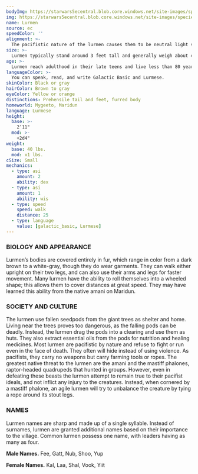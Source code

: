 ```yaml
---
bodyImg: https://starwars5ecentral.blob.core.windows.net/site-images/species/species_Lurmen.png
img: https://starwars5ecentral.blob.core.windows.net/site-images/species/species_Lurmen.png
name: Lurmen
source: ec
speedColor: ''
alignment: >-
  The pacifistic nature of the lurmen causes them to be neutral light side, though there are exceptions.
size: >-
  Lurmen typically stand around 3 feet tall and generally weigh about 45 lbs. Regardless of your position in that range, your size is Small.
age: >-
  Lurmen reach adulthood in their late teens and live less than 80 years.
languageColor: >-
  You can speak, read, and write Galactic Basic and Lurmese. 
skinColor: Black or gray
hairColor: Brown to gray
eyeColor: Yellow or orange
distinctions: Prehensile tail and feet, furred body
homeworld: Mygeeto, Maridun
language: Lurmese
height:
  base: >-
    2’11"
  mod: >-
    +2d4"
weight:
  base: 40 lbs.
  mod: x1 lbs.
cSize: Small
mechanics:
  - type: asi
    amount: 2
    ability: dex
  - type: asi
    amount: 1
    ability: wis
  - type: speed
    speed: walk
    distance: 25
  - type: language
    value: [galactic_basic, Lurmese]
---
```

### BIOLOGY AND APPEARANCE
Lurmen’s bodies are covered entirely in fur, which range in color from a dark brown to a white-gray, though they do wear garments. They can walk either upright on their two legs, and can also use their arms and legs for faster movement. Many lurmen have the ability to roll themselves into a wheeled shape; this allows them to cover distances at great speed. They may have learned this ability from the native amani on Maridun.

### SOCIETY AND CULTURE
The lurmen use fallen seedpods from the giant trees as shelter and home. Living near the trees proves too dangerous, as the falling pods can be deadly. Instead, the lurmen drag the pods into a clearing and use them as huts. They also extract essential oils from the pods for nutrition and healing medicines. Most lurmen are pacifistic by nature and refuse to fight or run even in the face of death. They often will hide instead of using violence. As pacifists, they carry no weapons but carry farming tools or ropes. The greatest native threat to the lurmen are the amani and the mastiff phalones, raptor-headed quadrupeds that hunted in groups. However, even in defeating these beasts the lurmen attempt to remain true to their pacifist ideals, and not inflict any injury to the creatures. Instead, when cornered by a mastiff phalone, an agile lurmen will try to unbalance the creature by tying a rope around its stout legs.

### NAMES
Lurmen names are sharp and made up of a single syllable. Instead of surnames, lurmen are granted additional names based on their importance to the village. Common lurmen possess one name, with leaders having as many as four.

__Male Names.__ Fee, Gatt, Nub, Shoo, Yup

__Female Names.__ Kal, Laa, Shal, Vook, Yiit



    
